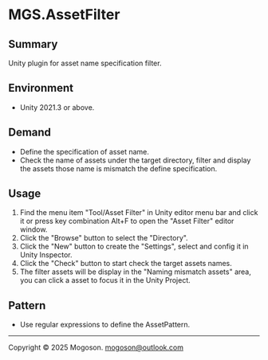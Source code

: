 ﻿# MGS.AssetFilter

## Summary
Unity plugin for asset name specification filter.

## Environment

- Unity 2021.3 or above.

## Demand
- Define the specification of asset name.
- Check the name of assets under the target directory, filter and display the assets those name is mismatch the define specification.

## Usage
1. Find the menu item "Tool/Asset Filter" in Unity editor menu bar and click it or press key combination Alt+F to open the "Asset Filter" editor window.
2. Click the "Browse" button to select the "Directory".
3. Click the "New" button to create the "Settings", select and config it in Unity Inspector. 
4. Click the "Check" button to start check the target assets names.
5. The filter assets will be display in the "Naming mismatch assets" area, you can click a asset to focus it in the Unity Project.

## Pattern
- Use regular expressions to define the AssetPattern.

------

Copyright © 2025 Mogoson.	mogoson@outlook.com